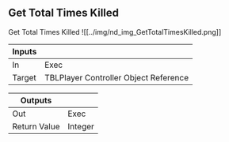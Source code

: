 ## Get Total Times Killed
Get Total Times Killed
![[../img/nd_img_GetTotalTimesKilled.png]]

|Inputs||
|--|--|
| In | Exec |
| Target | TBLPlayer Controller Object Reference |

|Outputs||
|--|--|
| Out | Exec |
| Return Value | Integer |
